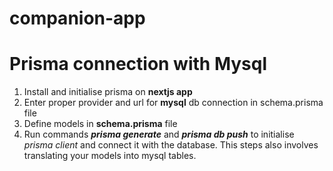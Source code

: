 # companion-app

# Prisma connection with Mysql
1. Install and initialise prisma on **nextjs app**
2. Enter proper provider and url for **mysql** db connection in schema.prisma file
3. Define models in **schema.prisma** file
4. Run commands _**prisma generate**_ and _**prisma db push**_ to initialise _prisma client_ and connect it with the database. This steps also involves translating your models into mysql tables.

